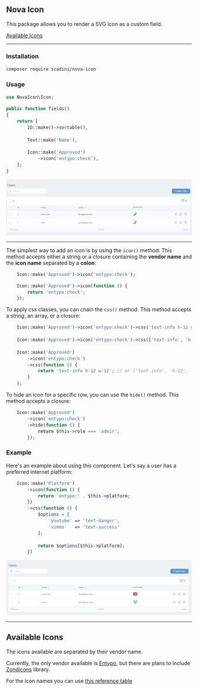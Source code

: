 ## Nova Icon
This package allows you to render a SVG icon as a custom field.

[Available Icons](#available-icons)
___
### Installation
```bash
composer require scadini/nova-icon
```

### Usage
```php
use NovaIcon\Icon;
```

```php
public function fields()
{
    return [
        ID::make()->sortable(),

        Text::make('Name'),

        Icon::make('Approved')
            ->icon('entypo:check'),
    ];
}
```
<img src="./img/example_1.png" alt="Example 1">

___
The simplest way to add an icon is by using the `icon()` method. 
This method accepts either a string or a closure containing the **vendor name** and the **icon name** separated by a **colon**:

````php
    Icon::make('Approved')->icon('entypo:check');
````

````php
    Icon::make('Approved')->icon(function () {
        return 'entypo:check';
    });
````

To apply css classes, you can chain the `css()` method. This method accepts a string, an array, or a closure:

````php
    Icon::make('Approved')->icon('entypo:check')->css('text-info h-12 w-12');

    Icon::make('Approved')->icon('entypo:check')->css(['text-info', 'h-12', 'w-12']);

    Icon::make('Approved')
        ->icon('entypo:check')
        ->css(function () {
            return 'text-info h-12 w-12'; // or ['text-info', 'h-12', 'w-12']
        }
    );
````

To hide an icon for a specific row, you can use the `hide()` method. This method accepts a closure:

````php
    Icon::make('Approved')
        ->icon('entypo:check')
        ->hide(function () {
            return $this->role === 'admin';
        });
````

### Example

Here's an example about using this component. Let's say a user has a preferred internet platform:

```php
    Icon::make('Platform')
        ->icon(function () {
            return 'entypo:' . $this->platform;
        })
        ->css(function () {
            $options = [
                'youtube' => 'text-danger',
                'vimeo'   => 'text-success'
            ];

            return $options[$this->platform];
        })
```

<img src="./img/example_2.png" alt="Example 2">

---
## Available Icons

The icons available are separated by their vendor name.

Currently, the only vendor available is [Entypo](http://www.entypo.com/), 
but there are plans to include [Zondicons](https://www.zondicons.com/icons.html) library.

For the icon names you can use [this reference table](https://github.com/hypermodules/entypo#icon-names)
